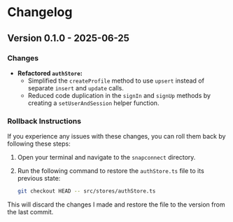 # Changelog

## Version 0.1.0 - 2025-06-25

### Changes

- **Refactored `authStore`:**
  - Simplified the `createProfile` method to use `upsert` instead of separate `insert` and `update` calls.
  - Reduced code duplication in the `signIn` and `signUp` methods by creating a `setUserAndSession` helper function.

### Rollback Instructions

If you experience any issues with these changes, you can roll them back by following these steps:

1. Open your terminal and navigate to the `snapconnect` directory.
2. Run the following command to restore the `authStore.ts` file to its previous state:

   ```bash
   git checkout HEAD -- src/stores/authStore.ts
   ```

This will discard the changes I made and restore the file to the version from the last commit.